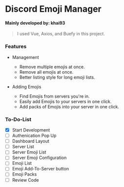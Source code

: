 # Discord Emoji Manager

#### Mainly developed by: khai93

> I used Vue, Axios, and Buefy in this project.

### Features

* Management
  * Remove multiple emojis at once.
  * Remove all emojis at once.
  * Better listing style for long emoji lists.
  
* Adding Emojis
  * Find Emojis from servers you're in.
  * Easily add Emojis to your servers in one click.
  * Add packs of Emojis into your server in one click.


### To-Do-List

- [x] Start Development
- [ ] Authenication Pop Up
- [ ] Dashboard Layout
- [ ] Server List
- [ ] Server Emoji List
- [ ] Server Emoji Configuration
- [ ] Emoji List
- [ ] Emoji Add-To-Server button
- [ ] Emoji Packs
- [ ] Review Code
